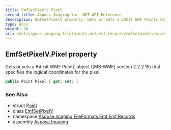 ```yaml
---
title: EmfSetPixelV.Pixel
second_title: Aspose.Imaging for .NET API Reference
description: EmfSetPixelV property. Gets or sets a 64bit WMF PointL object MSWMF section 2.2.2.15 that specifies the logical coordinates for the pixel
type: docs
weight: 30
url: /net/aspose.imaging.fileformats.emf.emf.records/emfsetpixelv/pixel/
---
```

## EmfSetPixelV.Pixel property

Gets or sets a 64-bit WMF PointL object ([MS-WMF] section 2.2.2.15) that specifies the logical coordinates for the pixel.

```csharp
public Point Pixel { get; set; }
```

### See Also

* struct [Point](../../../aspose.imaging/point/)
* class [EmfSetPixelV](../)
* namespace [Aspose.Imaging.FileFormats.Emf.Emf.Records](../../emfsetpixelv/)
* assembly [Aspose.Imaging](../../../)


